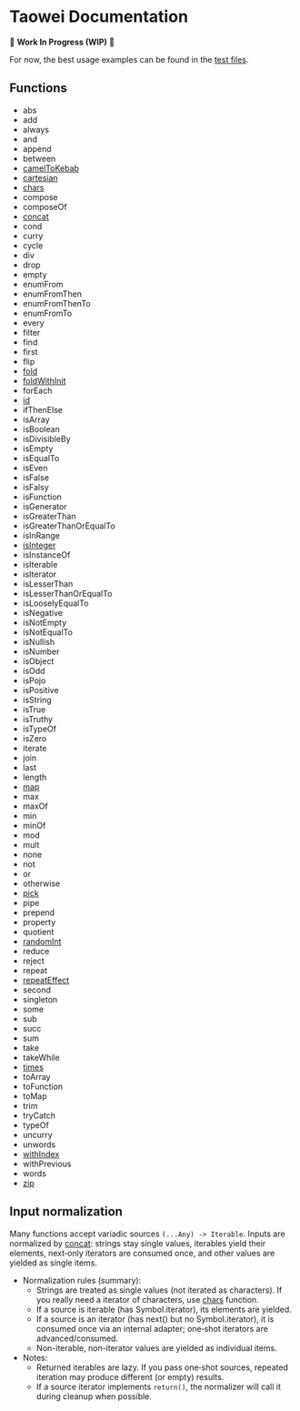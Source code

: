 # Taowei Documentation

🚧 **Work In Progress (WIP)** 🚧

For now, the best usage examples can be found in the [test files](/test).

## Functions

- abs
- add
- always
- and
- append
- between
- [camelToKebab](/docs/camelToKebab.md)
- [cartesian](/docs/cartesian.md)
- [chars](/docs/chars.md)
- compose
- composeOf
- [concat](/docs/concat.md)
- cond
- curry
- cycle
- div
- drop
- empty
- enumFrom
- enumFromThen
- enumFromThenTo
- enumFromTo
- every
- filter
- find
- first
- flip
- [fold](/docs/fold.md)
- [foldWithInit](/docs/foldWithInit.md)
- forEach
- [id](/docs/id.md)
- ifThenElse
- isArray
- isBoolean
- isDivisibleBy
- isEmpty
- isEqualTo
- isEven
- isFalse
- isFalsy
- isFunction
- isGenerator
- isGreaterThan
- isGreaterThanOrEqualTo
- isInRange
- [isInteger](/docs/isInteger.md)
- isInstanceOf
- isIterable
- isIterator
- isLesserThan
- isLesserThanOrEqualTo
- isLooselyEqualTo
- isNegative
- isNotEmpty
- isNotEqualTo
- isNullish
- isNumber
- isObject
- isOdd
- isPojo
- isPositive
- isString
- isTrue
- isTruthy
- isTypeOf
- isZero
- iterate
- join
- last
- length
- [map](/docs/map.md)
- max
- maxOf
- min
- minOf
- mod
- mult
- none
- not
- or
- otherwise
- [pick](/docs/pick.md)
- pipe
- prepend
- property
- quotient
- [randomInt](/docs/randomInt.md)
- reduce
- reject
- repeat
- [repeatEffect](/docs/repeatEffect.md)
- second
- singleton
- some
- sub
- succ
- sum
- take
- takeWhile
- [times](/docs/times.md)
- toArray
- toFunction
- toMap
- trim
- tryCatch
- typeOf
- uncurry
- unwords
- [withIndex](/docs/withIndex.md)
- withPrevious
- words
- [zip](/docs/zip.md)


## Input normalization
Many functions accept variadic sources `(...Any) -> Iterable`. Inputs are normalized by [concat](/docs/concat.md): strings stay single values, iterables yield their elements, next‑only iterators are consumed once, and other values are yielded as single items.
- Normalization rules (summary):
  - Strings are treated as single values (not iterated as characters). If you really need a iterator of characters, use [chars](/docs/chars.md) function. 
  - If a source is iterable (has Symbol.iterator), its elements are yielded.
  - If a source is an iterator (has next() but no Symbol.iterator), it is consumed once via an internal adapter; one‑shot iterators are advanced/consumed.
  - Non-iterable, non-iterator values are yielded as individual items.
- Notes:
  - Returned iterables are lazy. If you pass one‑shot sources, repeated iteration may produce different (or empty) results.
  - If a source iterator implements `return()`, the normalizer will call it during cleanup when possible.
